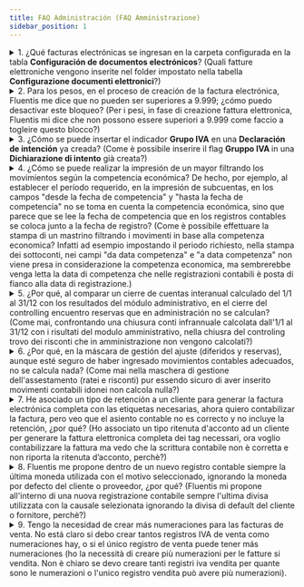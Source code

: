 ```yaml
---
title: FAQ Administración (FAQ Amministrazione)
sidebar_position: 1
---
```


<details>

  <summary>1. ¿Qué facturas electrónicas se ingresan en la carpeta configurada en la tabla <b>Configuración de documentos electrónicos</b>? (Quali fatture elettroniche vengono inserite nel folder impostato nella tabella <b>Configurazione documenti elettronici</b>?)</summary>
  
Hay dos condiciones que deben cumplirse en el registro del cliente.  

La primera condición es el indicador <b>Firma del documento</b>, que debe estar activo.                  
La segunda condición es el indicador <b>Facturación electrónica firmada</b>, que es un indicador de 3 estados:   

- Cuando es 1 para el cliente, se prevé la firma, independientemente de otras opciones de configuración; por lo tanto, el archivo siempre se exporta a la carpeta definida en la configuración de documentos electrónicos para su firma;           

- Cuando es 0 para el cliente, no se prevé la firma, independientemente de otras opciones de configuración; por lo tanto, no se exporta el archivo a la carpeta de configuración de documentos electrónicos, incluso si está configurada la carpeta;      

- Cuando es Null, como se mencionó anteriormente (que es la configuración predeterminada), se aplica la configuración en 'configuración de documentos electrónicos'; es decir, si hay una ruta para crear el archivo, siempre se crea, de lo contrario no se crea.

</details>


<details>

  <summary>2. Para los pesos, en el proceso de creación de la factura electrónica, Fluentis me dice que no pueden ser superiores a 9.999; ¿cómo puedo desactivar este bloqueo? (Per i pesi, in fase di creazione fattura elettronica, Fluentis mi dice che non possono essere superiori a 9.999 come faccio a togleire questo blocco?)</summary>
  
Este bloqueo está relacionado con las reglas de la Facturación Electrónica, que no acepta PESOS superiores.  
Para resolver este problema, es necesario escalar la unidad de medida si se supera el umbral de 9999, de manera que se utilice una unidad de medida coherente y se obtengan los valores deseados.

</details>


<details>

  <summary>3. ¿Cómo se puede insertar el indicador <b>Grupo IVA</b> en una <b>Declaración de intención</b> ya creada? (Come è possibile inserire il flag <b>Gruppo IVA </b> in una <b>Dichiarazione di intento</b> già creata?)</summary>
  
Es necesario realizar la siguiente actualización, ingresando el id de la declaración de intención.

update CA_DichIntMain set CADM_IsVatGroup = 1 
where CADM_Id = '[id della dichiarazione di intento]'

</details>


<details>

  <summary>4. ¿Cómo se puede realizar la impresión de un mayor filtrando los movimientos según la competencia económica? De hecho, por ejemplo, al establecer el período requerido, en la impresión de subcuentas, en los campos "desde la fecha de competencia" y "hasta la fecha de competencia" no se toma en cuenta la competencia económica, sino que parece que se lee la fecha de competencia que en los registros contables se coloca junto a la fecha de registro? (Come è possibile effettuare la stampa di un mastrino filtrando i movimenti in base alla competenza economica? Infatti ad esempio impostando il periodo richiesto, nella stampa dei sottoconti, nei campi "da data competenza" e "a data competenza" non viene presa in considerazione la competenza economica, ma sembrerebbe venga letta la data di competenza che nelle registrazioni contabili è posta di fianco alla data di registrazione.)</summary>

Confirmo que en los filtros, cuando se escribe desde la fecha de competencia hasta la fecha de competencia, se refiere a la de competencia (por así decirlo "contable") del encabezado. Normalmente coinciden, pero se puede usar (aunque sea por pocos) para registrar, por ejemplo, asientos de ajuste en la fecha de aprobación del balance que se refieren al 31/12, donde en esa fecha el período ya puede estar bloqueado para la impresión definitiva del diario, y por lo tanto no aceptaría la fecha de registro. En cuanto a la fecha de competencia económica, la impresión del mayor y, más en general, el sistema no está pensado para trabajar de esa manera. El procedimiento más correcto es calcular un cierre de cuentas del período (cierres interanuales) y lanzar los correspondientes asientos de ajuste o integración. Como alternativa, puedo recomendar usar el formulario de visualización de cuentas donde agregar desde el objeto del navegador las propiedades From AccrualDate ToAccrualDate, que son las fechas de competencia económica (De A), y usar el filtro ubicado en la primera fila de la cuadrícula de detalles. Alternativamente, también será necesario realizar una personalización del informe y del formulario de lanzamiento agregando filtros, encabezados, etc.

</details>

<details>

  <summary>5. ¿Por qué, al comparar un cierre de cuentas interanual calculado del 1/1 al 31/12 con los resultados del módulo administrativo, en el cierre del controlling encuentro reservas que en administración no se calculan? (Come mai, confrontando una chiusura conti infrannuale calcolata dall'1/1 al 31/12 con i risultati del modulo amministrativo, nella chiusra del controling trovo dei risconti che in amministrazione non vengono calcolati?)</summary>

El módulo de controlling opera de manera más flexible, en algunas situaciones, en comparación con el módulo administrativo.  
De hecho, es capaz de ajustar cualquier costo o ingreso (con un tipo de cuenta compatible) incluso por cuotas de competencia económica en el pasado. Por ejemplo, si el costo registrado en el año X tiene competencia parcialmente (o totalmente) en el año X-1, al procesar el cierre del año X, se tendrá una rectificación (por ejemplo, un activo diferido).  
Es necesario prestar especial atención a la **gestión de los ajustes realizados en el módulo administrativo**.  
**Se recomienda realizar el cálculo y la contabilización de ajustes y el cierre y reapertura de cuentas con reapertura de ajustes a través de los procedimientos automáticos, evitando realizar asientos manualmente**.  
El procedimiento automático, de hecho, impone a los asientos de reapertura de los ajustes la fecha correspondiente al asiento original objeto de rectificación y la competencia económica de dicho asiento igual al año X-1. De esta manera, se evita que al procesar los cierres de período del año X, el software calcule rectificaciones adicionales, ya que en el saldo del año X (o período interanual del año X) ya se tiene el resultado correcto de competencia por efecto de la correcta reapertura del ajuste anterior.  

</details>

<details>

  <summary>6. ¿Por qué, en la máscara de gestión del ajuste (diferidos y reservas), aunque esté seguro de haber ingresado movimientos contables adecuados, no se calcula nada? (Come mai nella maschera di gestione dell'assestamento (ratei e risconti) pur essendo sicuro di aver inserito movimenti contabili idonei non calcola nulla?)</summary>

Después de asegurarse de haber ingresado efectivamente movimientos contables con fechas de competencia económica que abarcan el ejercicio contable y de haber utilizado cuentas de costos que tengan el tipo "a ajustar" (db Fast Start) o que tengan el indicador Servicio en la tabla *tipos de cuenta*, si aún no veo ningún ajuste o reserva propuesta, podría haber activado, inadvertidamente, el indicador *Cierre mensual* en los parámetros generales de contabilidad. Este indicador activa, de hecho, lógicas para localizaciones extranjeras no italianas.

</details>

<details>

  <summary>7. He asociado un tipo de retención a un cliente para generar la factura electrónica completa con las etiquetas necesarias, ahora quiero contabilizar la factura, pero veo que el asiento contable no es correcto y no incluye la retención, ¿por qué? (Ho associato un tipo ritenuta d'acconto ad un cliente per generare la fattura elettronica completa dei tag necessari, ora voglio contabilizzare la fattura ma vedo che la scrittura contabile non è corretta e non riporta la ritenuta d’acconto, perchè?)</summary>

Dentro de la tabla *Tipos de Retención*, abra el tipo asociado al cliente en cuestión y verifique que el campo *Tipos de partidas* esté configurado en *Partidas Netas*.

</details>

<details>

  <summary>8. Fluentis me propone dentro de un nuevo registro contable siempre la última moneda utilizada con el motivo seleccionado, ignorando la moneda por defecto del cliente o proveedor, ¿por qué? (Fluentis mi propone all'interno di una nuova registrazione contabile sempre l'ultima divisa utilizzata con la causale selezionata ignorando la divisa di default del cliente o fornitore, perchè?)</summary>

Verifique la configuración del parámetro general en la tabla PARAM_Parameter código CA-RegCont-General_PurposeCurrencyByTemplate. Si el parámetro está configurado en 1, se propondrá la moneda última utilizada con el motivo; si está configurado en 0, no se propondrá ninguna moneda, siguiendo la lógica básica de la moneda de la sociedad y luego la lectura de la moneda del cliente o proveedor.

</details>

<details>

  <summary>9. Tengo la necesidad de crear más numeraciones para las facturas de venta. No está claro si debo crear tantos registros IVA de venta como numeraciones hay, o si el único registro de venta puede tener más numeraciones (ho la necessità di creare più numerazioni per le fatture si vendita. Non è chiaro se devo creare tanti registri iva vendita per quante sono le numerazioni o l'unico registro vendita può avere più numerazioni).</summary>

La relación presente en el ciclo de contabilización de las ventas es Tipo de Factura > Numeración > Causa contable asociada > Registro IVA asociado a la causa. En un entorno estándar, se puede notar que pueden existir más tipos, pero si están asociados a la misma causa, que por lo tanto tiene el mismo sección IVA, la numeración es la misma (compartida; por lo tanto, la FT nro 1 para el tipo A y luego para el tipo B nacerá la nro 2). En el caso de diferentes tipos de factura con diferentes numeraciones concurrentes, es apropiado diferenciar los seccionales IVA y, por lo tanto, también asociarles diferentes causas, de lo contrario, la protocolización del IVA entrará en conflicto. Esto se debe a que normalmente en las causas hay una opción que propone el protocolo IVA igual al número del documento (de modo que no se deba prestar atención a contabilizar las facturas en el orden de número). De lo contrario, es necesario desactivar dicha opción.

</details>